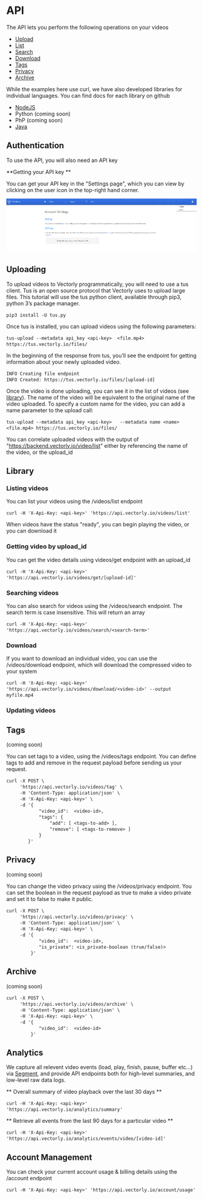 # API 

The API lets you perform the following operations on your videos

* [Upload](#uploading)
* [List](#listing-videos)
* [Search](#searching-videos)
* [Download](#listing-videos)
* [Tags](#updating-videos)
* [Privacy](#updating-videos)
* [Archive](#updating-videos)

While the examples here use curl, we have also developed libraries for individual languages. You can find docs for each library on github

* [NodeJS](https://github.com/Vectorly/node-client)
* Python (coming soon)
* PhP (coming soon)
* [Java](https://github.com/Vectorly/vectorly-java-client)

## Authentication

To use the API, you will also need an API key

**Getting your API key **

You can get your API key in the "Settings page", which you can view by clicking on the user icon in the top-right hand corner. 

![APIkey](img/apikey.png)

## Uploading

To upload videos to Vectorly programmatically,  you will need to use a tus client. Tus is an open source protocol that Vectorly uses to upload large files. This tutorial will use the tus python client, available through pip3, python 3’s package manager.

    pip3 install -U tus.py

Once tus is installed, you can upload videos using the following parameters:

    tus-upload --metadata api_key <api-key>  <file.mp4> https://tus.vectorly.io/files/

In the beginning of the response from tus, you’ll see the endpoint for getting information about your newly uploaded video.

    INFO Creating file endpoint
    INFO Created: https://tus.vectorly.io/files/[upload-id]

Once the video is done uploading, you can see it in the list of videos (see [library](#library)). The name of the video will be equivalent to the original name of the video uploaded. To specify a custom name for the video, you can add a name parameter to the upload call:

    tus-upload --metadata api_key <api-key>   --metadata name <name>  <file.mp4> https://tus.vectorly.io/files/

You can correlate uploaded videos with the output of "https://backend.vectorly.io/video/list" either by referencing the name of the video, or the upload_id

## Library

### Listing videos

You can list your videos using the /videos/list endpoint

    curl -H 'X-Api-Key: <api-key>' 'https://api.vectorly.io/videos/list'

When videos have the status "ready", you can begin playing the video, or you can download it


### Getting video by upload\_id

You can get the video details using videos/get endpoint with an upload\_id

    curl -H 'X-Api-Key: <api-key>' 'https://api.vectorly.io/videos/get/[upload-id]'



### Searching videos

You can also search for videos using the /videos/search endpoint. The search term is case insensitive. This will return an array

    curl -H 'X-Api-Key: <api-key>' 'https://api.vectorly.io/videos/search/<search-term>'

### Download

If you want to download an individual video, you can use the /videos/download endpoint, which will download the compressed video to your system

    curl -H 'X-Api-Key: <api-key>' 'https://api.vectorly.io/videos/download/<video-id>' --output myfile.mp4

### Updating videos

## Tags
(coming soon)

You can set tags to a video, using the /videos/tags endpoint. You can define tags to add and remove in the request payload before sending us your request.

    curl -X POST \
         'https://api.vectorly.io/videos/tag' \
         -H 'Content-Type: application/json' \
         -H 'X-Api-Key: <api-key>' \
         -d '{
                "video_id":  <video-id>,
                "tags": {
                    "add": [ <tags-to-add> ],
                    "remove": [ <tags-to-remove> ]
                }
            }'

## Privacy
(coming soon)

You can change the video privacy using the /videos/privacy endpoint. You can set the boolean in the request payload as true to make a video private and set it to false to make it public.

    curl -X POST \
         'https://api.vectorly.io/videos/privacy' \
         -H 'Content-Type: application/json' \
         -H 'X-Api-Key: <api-key>' \  
         -d '{
                "video_id":  <video-id>,
                "is_private": <is_private-boolean (true/false)>
             }'

## Archive
(coming soon)

    curl -X POST \
         'https://api.vectorly.io/videos/archive' \
         -H 'Content-Type: application/json' \
         -H 'X-Api-Key: <api-key>' \
         -d '{
                "video_id":  <video-id>
             }'

## Analytics

We capture all relevent video events (load, play, finish, pause, buffer etc...) via [Segment](https://segment.com), and provide API endpoints both for high-level summaries, and low-level raw data logs.

** Overall summary of video playback over the last 30 days **

    curl -H 'X-Api-Key: <api-key>' 'https://api.vectorly.io/analytics/summary'

** Retrieve all events from the last 90 days for a particular video **

    curl -H 'X-Api-Key: <api-key>' 'https://api.vectorly.io/analytics/events/video/[video-id]'


## Account Management

You can check your current account usage & billing details using the /account endpoint

    curl -H 'X-Api-Key: <api-key>' 'https://api.vectorly.io/account/usage'
